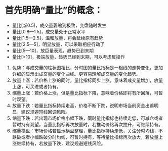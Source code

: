 # 首先明确“量比”的概念：

- 量比[≦0.5]，成交量萎缩到极致，变盘随时发生
- 量比[0.8—1.5]，成交量处于正常水平
- 量比[1.5—2.5]，温和放量，将会延续原有趋势
- 量比[2.5—5]，明显放量，可以采取相应行动了
- 量比[5—10]，放巨量表现，趋势已到末期
- 量比[>10]，极端放量，趋势已经到末期，可以考虑反操作

1. 优势：与成交量的柱状图相比，分时图的量比指标是一根线的走势变化，更加详细的显示出成交量的变化曲线。更容易理解成交量的变化趋势。
2. 放量上涨：若价格上涨的同时，量比指标同步上涨，意味着成交量增加，放量上涨，可买进或者持有。
3. 缩量上涨：若价格上涨，但是量比指标下降，意味着价格即将有所回落，可暂时观望。
4. 放量下跌：若量比指标持续走高，价格不断下跌，说明市场当前资金出逃明显，建议规避短线回调风险。
5. 缩量下跌：若出现市场价格小幅下跌，同时量比指标也持续走低，可减仓或者暂时持有观望，当量比指标再次放量时，若推动价格再次拉升，可继续持有。
6. 缩量横盘：市场价格若显示横盘整理，量比指标持续走低，关注分时均线，不跌破或者小幅跌破分时均线，可暂时持有，等待量比指标再次放大，若放量上涨继续持有，若放量下跌，建议规避短线风险。
